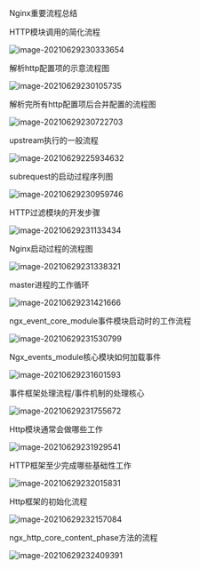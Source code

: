 Nginx重要流程总结

HTTP模块调用的简化流程

![image-20210629230333654](C:\Users\Echo\AppData\Roaming\Typora\typora-user-images\image-20210629230333654.png)

解析http配置项的示意流程图

![image-20210629230105735](C:\Users\Echo\AppData\Roaming\Typora\typora-user-images\image-20210629230105735.png)

解析完所有http配置项后合并配置的流程图

![image-20210629230722703](C:\Users\Echo\AppData\Roaming\Typora\typora-user-images\image-20210629230722703.png)

upstream执行的一般流程

![image-20210629225934632](C:\Users\Echo\AppData\Roaming\Typora\typora-user-images\image-20210629225934632.png)

subrequest的启动过程序列图

![image-20210629230959746](C:\Users\Echo\AppData\Roaming\Typora\typora-user-images\image-20210629230959746.png)

HTTP过滤模块的开发步骤

![image-20210629231133434](C:\Users\Echo\AppData\Roaming\Typora\typora-user-images\image-20210629231133434.png)

Nginx启动过程的流程图

![image-20210629231338321](C:\Users\Echo\AppData\Roaming\Typora\typora-user-images\image-20210629231338321.png)

master进程的工作循环

![image-20210629231421666](C:\Users\Echo\AppData\Roaming\Typora\typora-user-images\image-20210629231421666.png)

ngx_event_core_module事件模块启动时的工作流程

![image-20210629231530799](C:\Users\Echo\AppData\Roaming\Typora\typora-user-images\image-20210629231530799.png)

Ngx_events_module核心模块如何加载事件

![image-20210629231601593](C:\Users\Echo\AppData\Roaming\Typora\typora-user-images\image-20210629231601593.png)

事件框架处理流程/事件机制的处理核心

![image-20210629231755672](C:\Users\Echo\AppData\Roaming\Typora\typora-user-images\image-20210629231755672.png)

Http模块通常会做哪些工作

![image-20210629231929541](C:\Users\Echo\AppData\Roaming\Typora\typora-user-images\image-20210629231929541.png)

HTTP框架至少完成哪些基础性工作

![image-20210629232015831](C:\Users\Echo\AppData\Roaming\Typora\typora-user-images\image-20210629232015831.png)

Http框架的初始化流程

![image-20210629232157084](C:\Users\Echo\AppData\Roaming\Typora\typora-user-images\image-20210629232157084.png)

ngx_http_core_content_phase方法的流程

![image-20210629232409391](C:\Users\Echo\AppData\Roaming\Typora\typora-user-images\image-20210629232409391.png)